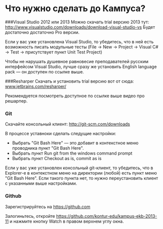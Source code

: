 Что нужно сделать до Кампуса?
===

###Visual Studio 2012 или 2013
Можно скачать trial версию 2013 тут: 
http://www.visualstudio.com/downloads/download-visual-studio-vs
Будет достаточно достаточно Pro версии.

Если у вас уже установлена Visual Studio, то убедитесь, что в ней есть возможность писать модульные тесты 
(File → New → Project → Visual C# → Test → присутствует пункт Unit Test Project)

Чтобы не нарушать душевное равновесие преподавателей русским интерфейсом Visual Studio, 
лучше сразу же установить English language pack — он доступен по ссылке выше.

###Resharper
Скачать и установить trial версию вот от сюда: www.jetbrains.com/resharper/

Рекомендуется посмотреть доступное по ссылке выше видео про решарпер.

### Git
Скачайте консольный клиент: http://git-scm.com/downloads

В процессе уставноки сделать следущие настройки:

* Выбрать "Git Bash Here" — это добавит в контекстное меню проводника пункт "Git Bash Here".
* Выбрать пункт Run git from the windows command prompt
* Выбрать пункт Checkout as is, commit as is

Если у вас уже установлен консольный git-клиент, то убедитесь, что в Explorer-е в контекстном меню 
на директории (любой) есть пункт меню "Git Bash Here". 
Если такого пункта нет, то нужно переустановить клиент с указанными выше настройками.
 

### Github
Зарегистрируйтесь на https://github.com

Залогиньтесь, откройте https://github.com/kontur-edu/kampus-ekb-2013-11 и нажмите кнопку Watch в правом верхнем углу окна.
